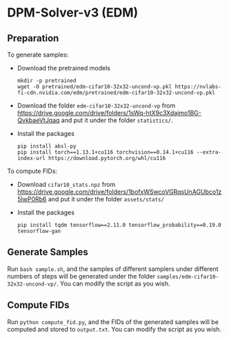 # DPM-Solver-v3 (EDM)
## Preparation

To generate samples:

- Download the pretrained models

  ```shell
  mkdir -p pretrained
  wget -O pretrained/edm-cifar10-32x32-uncond-vp.pkl https://nvlabs-fi-cdn.nvidia.com/edm/pretrained/edm-cifar10-32x32-uncond-vp.pkl
  ```

- Download the folder `edm-cifar10-32x32-uncond-vp` from https://drive.google.com/drive/folders/1sWq-htX9c3Xdajmo1BG-QvkbaeVtJqaq and put it under the folder `statistics/`.

- Install the packages

  ```shell
  pip install absl-py
  pip install torch==1.13.1+cu116 torchvision==0.14.1+cu116 --extra-index-url https://download.pytorch.org/whl/cu116
  ```

To compute FIDs:

- Download `cifar10_stats.npz` from https://drive.google.com/drive/folders/1bofxWSwcoVGRqsUnAGUbco1z5lwP0Rb6 and put it under the folder `assets/stats/`

- Install the packages

  ```shell
  pip install tqdm tensorflow==2.11.0 tensorflow_probability==0.19.0 tensorflow-gan
  ```

## Generate Samples

Run `bash sample.sh`, and the samples of different samplers under different numbers of steps will be generated under the folder `samples/edm-cifar10-32x32-uncond-vp/`. You can modify the script as you wish.

## Compute FIDs

Run `python compute_fid.py`, and the FIDs of the generated samples will be computed and stored to `output.txt`. You can modify the script as you wish.

